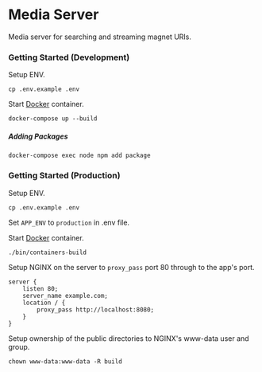 # Media Server

Media server for searching and streaming magnet URIs.

### Getting Started (Development)

Setup ENV.

```shell script
cp .env.example .env
```

Start [Docker](https://docs.docker.com/install/) container.

```shell script
docker-compose up --build
```

##### Adding Packages

```shell script
docker-compose exec node npm add package
```

### Getting Started (Production)

Setup ENV.

```shell script
cp .env.example .env
```

Set `APP_ENV` to `production` in .env file.

Start [Docker](https://docs.docker.com/install/) container.

```shell script
./bin/containers-build
```

Setup NGINX on the server to `proxy_pass` port 80 through to the app's port.

```nginx
server {
    listen 80;
    server_name example.com;
    location / {
        proxy_pass http://localhost:8080;
    }
}
```

Setup ownership of the public directories to NGINX's www-data user and group.

```shell script
chown www-data:www-data -R build
```
